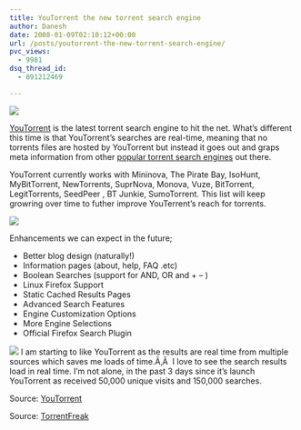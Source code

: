 ```yaml
---
title: YouTorrent the new torrent search engine
author: Danesh
date: 2008-01-09T02:10:12+00:00
url: /posts/youtorrent-the-new-torrent-search-engine/
pvc_views:
  - 9981
dsq_thread_id:
  - 891212469

---
```

![][1]

[YouTorrent][2] is the latest torrent search engine to hit the net. What&#8217;s different this time is that YouTorrent&#8217;s searches are real-time, meaning that no torrents files are hosted by YouTorrent but instead it goes out and graps meta information from other [popular torrent search engines][3] out there.

YouTorrent currently works with Mininova, The Pirate Bay, IsoHunt, MyBitTorrent, NewTorrents, SuprNova, Monova, Vuze, BitTorrent, LegitTorrents, SeedPeer , BT Junkie, SumoTorrent. This list will keep growring over time to futher improve YouTerrent&#8217;s reach for torrents.

![][4] 

<!--more-->

Enhancements we can expect in the future;

  * Better blog design (naturally!)
  * Information pages (about, help, FAQ .etc)
  * Boolean Searches (support for AND, OR and + &#8211; )
  * Linux Firefox Support
  * Static Cached Results Pages
  * Advanced Search Features
  * Engine Customization Options
  * More Engine Selections
  * Official Firefox Search Plugin

![][5] I am starting to like YouTorrent as the results are real time from multiple sources which saves me loads of time.Ã‚Â  I love to see the search results load in real time. I&#8217;m not alone, in the past 3 days since it&#8217;s launch YouTorrent as received 50,000 unique visits and 150,000 searches.

Source: [YouTorrent][6]

Source: [TorrentFreak][7]

 [1]: http://img145.imageshack.us/img145/9259/logoke4.png
 [2]: http://www.youtorrent.com/
 [3]: http://torrentfreak.com/10-most-popular-torrent-sites-of-2007-071229/
 [4]: http://img246.imageshack.us/img246/429/youtorrent1ps4.png
 [5]: http://img246.imageshack.us/img246/7937/youtorrent2gh2.png
 [6]: http://www.youtorrent.com
 [7]: http://torrentfreak.com/youtorrent-new-bittorrent-search-engine-080104/